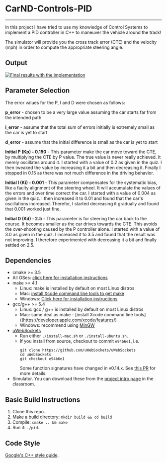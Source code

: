 # CarND-Controls-PID

---

In this project I have tried to use my knowledge of Control Systems to implement a PID controller in C++ to maneuver the vehicle around the track!

The simulator will provide you the cross track error (CTE) and the velocity (mph) in order to compute the appropriate steering angle.

## Output

[![Final results with the implementation](http://img.youtube.com/vi/6xpuAsopwsA/0.jpg)](http://www.youtube.com/watch?v=6xpuAsopwsA)

## Parameter Selection
The error values for the P, I and D were chosen as follows:

**p_error** - chosen to be a very large value assuming the car starts far from the intended path

**i_error** - assume that the total sum of errors initially is extremely small as the car is yet to start

**d_error** - assume that the initial difference is small as the car is yet to start

**Initial P (Kp) - 0.150** - This parameter make the car move toward the CTE, by multiplying the CTE by P value.
The true value is never really achieved. It merely oscillates around it. 
I started with a value of 0.2 as given in the quiz. I then tweaked the value by increasing
it a bit and then decreasing it. Finally I stopped in 0.15 as there was not much difference in the driving behavior.

**Initial I (Ki) - 0.001** - This parameter compensates for the systematic bias, like a faulty alignment of the steering
wheel. It will accumulate the values of the errors and over time correct the car. I started with a value of 0.004 as 
given in the quiz. I then increased it to 0.01 and found that the car's oscillations increased. Therefor, I started
decreasing it gradually and found that 0.001 worked just fine.

**Initial D (Kd) - 2.5** - This parameter is for steering the car back to the course. It becomes smaller as the car 
drives towards the CTE. This avoids the over-shooting caused by the P controller alone. I started with a value
of 3.0 as given in the quiz. I increased it to 3.5 and found that the
result was not improving. I therefore experimented with decreasing it a bit and finally settled on 2.5.

## Dependencies

* cmake >= 3.5
 * All OSes: [click here for installation instructions](https://cmake.org/install/)
* make >= 4.1
  * Linux: make is installed by default on most Linux distros
  * Mac: [install Xcode command line tools to get make](https://developer.apple.com/xcode/features/)
  * Windows: [Click here for installation instructions](http://gnuwin32.sourceforge.net/packages/make.htm)
* gcc/g++ >= 5.4
  * Linux: gcc / g++ is installed by default on most Linux distros
  * Mac: same deal as make - [install Xcode command line tools]((https://developer.apple.com/xcode/features/)
  * Windows: recommend using [MinGW](http://www.mingw.org/)
* [uWebSockets](https://github.com/uWebSockets/uWebSockets)
  * Run either `./install-mac.sh` or `./install-ubuntu.sh`.
  * If you install from source, checkout to commit `e94b6e1`, i.e.
    ```
    git clone https://github.com/uWebSockets/uWebSockets 
    cd uWebSockets
    git checkout e94b6e1
    ```
    Some function signatures have changed in v0.14.x. See [this PR](https://github.com/udacity/CarND-MPC-Project/pull/3) for more details.
* Simulator. You can download these from the [project intro page](https://github.com/udacity/self-driving-car-sim/releases) in the classroom.

## Basic Build Instructions

1. Clone this repo.
2. Make a build directory: `mkdir build && cd build`
3. Compile: `cmake .. && make`
4. Run it: `./pid`. 

## Code Style

[Google's C++ style guide](https://google.github.io/styleguide/cppguide.html).
